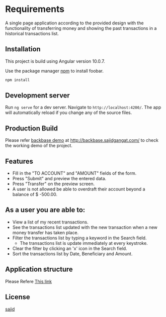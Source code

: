 # Requirements

A single page application according to the provided design with the functionality of transferring money and showing the past transactions in a historical transactions list.

## Installation
This project is build using Angular version 10.0.7.

Use the package manager [npm](https://www.npmjs.com/get-npm) to install foobar.

```bash
npm install
```

## Development server

Run `ng serve` for a dev server. Navigate to `http://localhost:4200/`. The app will automatically reload if you change any of the source files.


## Production Build

Please refer [backbase demo](http://backbase.sajidgangat.com/) at http://backbase.sajidgangat.com/ to check the working demo of the project.


## Features
- Fill in the "TO ACCOUNT" and "AMOUNT" fields of the form. 
- Press "Submit" and preview the entered data.
- Press "Transfer" on the preview screen. 
- A user is not allowed be able to overdraft their account beyond a balance of $ -500.00.

## As a user you are able to:

- View a list of my recent transactions.
- See the transactions list updated with the new transaction when a new money transfer has taken place.
- Filter the transactions list by typing a keyword in the Search field.
    - The transactions list is update immediately at every keystroke.
- Clear the filter by clicking an 'x' icon in the Search field.
- Sort the transactions list by Date, Beneficiary and Amount.


## Application structure

Please Refere [This link](http://backbase.sajidgangat.com/structure/back.svg)


## License
[sajid](https://github.com/sajidgangat/PeachtreeBankMoneyTransfer/)

